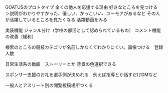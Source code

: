 ### 
GOATUSのプロトタイプ
全くの他人を応援する理由
好きなところを見つける　＞説明がわかりやすかった、優しい、かっこいい、ユーモアがあるなど
その人が活躍しているところを見たくなる
活躍動画をみる

実装機能
ジャンル分け（学校の部活として認められているもの）
コメント機能の改善（緩和）

検索のところの競技カテゴリが名前しかなくてわかりにくい。画像つける　登録人数

日常生活系の動画　ストーリーとか
背景の色選択できる

スポンサー支援のお礼を選手側が決めれる　例えば指導とか話すだけDMなど

一般人とアスリート別の閲覧投稿場所つくる
